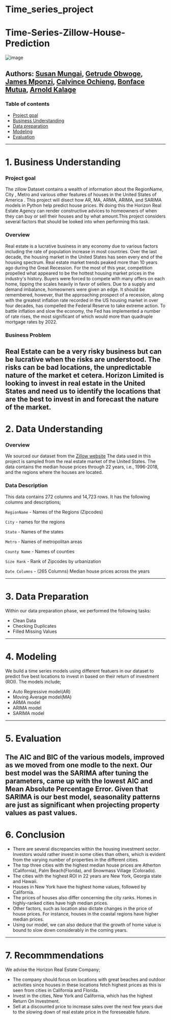 # Time_series_project
# Time-Series-Zillow-House-Prediction
![image](https://user-images.githubusercontent.com/110459255/204761692-b7af9513-2ac8-4a05-b414-aeff94c8cd13.png)

## Authors: [Susan Mungai](https://github.com/Arnoldchovu), [Getrude Obwoge](https://github.com/Getty3102), [James Mponzi](https://github.com/Mponziii), [Calvince Ochieng](https://github.com/ochiengcalvince), [Bonface Mutua](https://github.com/Bonnie10), [Arnold Kalage](https://github.com/Arnoldchovu)
### Table of contents 
- [Project goal](#project-goal)
- [Business Understanding](#business-understanding)
- [Data preparation](#data-preparation)
- [Modeling](#modeling)
- [Evaluation](#evaluations)

---

# 1. Business Understanding
### Project goal
The zillow  Dataset contains a wealth of information about the RegionName, City , Metro and various other features of houses in the United States of America . This project will disect how AR, MA, ARMA, ARIMA, and SARIMA models in Python  help predict house prices. IN doing this  the Horizon Real Estate Agency can render constructive advices to homeowners of when they can buy or sell their houses and by what amount.This project considers several  factors that should be looked into when performing this task.

### Overview
Real estate is a lucrative business in any economy due to various factors including the rate of population increase in most countries. Over the last decade, the housing market in the United States has seen every end of the housing spectrum. Real estate market trends peaked more than 10 years ago during the Great Recession. For the most of this year, competition propelled what appeared to be the hottest housing market prices in the industry's history. Buyers were forced to compete with many offers on each home, tipping the scales heavily in favor of sellers. Due to a supply and demand imbalance, homeowners were given an edge. It should be remembered, however, that the approaching prospect of a recession, along with the greatest inflation rate recorded in the US housing market in over four decades, has compelled the Federal Reserve to take extreme action. To battle inflation and slow the economy, the Fed has implemented a number of rate rises, the most significant of which would more than quadruple mortgage rates by 2022. 

### Business Problem 
Real Estate can be a very risky business but can be lucrative when the risks are understood. The risks can be bad locations, the unpredictable nature of the market et cetera.  Horizon Limited is looking to invest in real estate in the United States and need us to identify the locations that are the best to invest in and forecast the nature of the market. 
------

# 2. Data Understanding
### Overview
We sourced our dataset from the [Zillow website](https://github.com/learn-co-curriculum/dsc-phase-4-choosing-a-dataset/blob/main/time-series/zillow_data.csv) The data used in this project is sampled from the real estate market of the United States. The data contains the median house prices through 22 years, i.e., 1996-2018,  and the regions where the houses are located. 

### Data Description
This data contains 272 columns and 14,723 rows. It has the following columns and descriptions;

`RegionName` - 	Names of the Regions (Zipcodes)
  
`City` - names for the regions
  
`State` -	Names of the states
  
`Metro` -	Names of metropolitan areas
  
`County Name` -	Names of counties
  
`Size Rank` -	Rank of Zipcodes by urbanization
  
`Date Columns` - (265 Columns)	Median house prices across the years
  
------
# 3. Data Preparation
Within our data preparation phase, we performed the following tasks:
* Clean Data
* Checking Duplicates
* Filled Missing Values
    
------
# 4. Modeling

We build a time series models using different featuers in our dataset to predict five best locations to invest in based on their return of investment (ROI).
The models include;
* Auto Regressive model(AR)
* Moving Average model(MA)
* ARMA model
* ARIMA model
* SARIMA model

-------
# 5. Evaluation 
The AIC and BIC of the various models, improved as we moved from one modle to the next. Our best model was the SARIMA after tuning the parameters, came up with the lowest AIC and Mean Absolute Percentage Error. Given that SARIMA is our best model, seasonality patterns are just as significant when projecting property values as past values.
-------

# 6. Conclusion

* There are several discrepancies within the housing investment sector. Investors would rather invest in some cities than others, which is evident from the varying number of properties in the different cities.
* The top three cities with the highest median house prices are Atherton (California), Palm Beach(Florida), and Snowmass Village (Colorado).
* The cities with the highest ROI in 22 years are New York, Georgia state and Hawaii.
* Houses in New York have the highest home values, followed by California.
* The prices of houses also differ concerning the city ranks. Homes in highly-ranked cities have high median prices.
* Other factors, such as location also dictate changes in the price of house prices. For instance, houses in the coastal regions have higher median prices.
* Using our model, we can also deduce that the growth of home value is bound to slow down considerably in the coming years.

---

# 7. Recommmendations
We advise the Horizon Real Estate Company;
* The company should focus on locations with great beaches and outdoor activities since houses in these locations fetch highest prices as this is seen from cities in California and Florida.
* Invest in the cities, New York and California, which has the highest Return On Investment. 
* Sell at a discounted price to increase sales over the next few years due to the slowing down of real estate price in the foreseeable future. 
